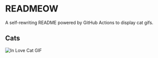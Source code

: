 # READMEOW

A self-rewriting README powered by GitHub Actions to display cat gifs.

## Cats

![In Love Cat GIF](https://media2.giphy.com/media/MDJ9IbxxvDUQM/200.gif?cid=9acd02da69sr0wm6fs3lafn09yer2u9k7spvs2dgccldgt19&ep=v1_gifs_search&rid=200.gif&ct=g)
